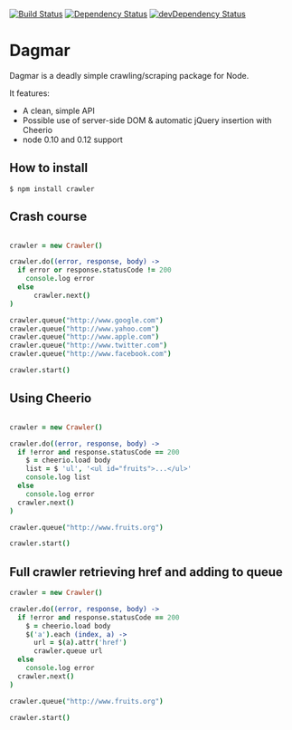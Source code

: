 [![Build Status](https://travis-ci.org/chriscx/Dagmar.svg)](https://travis-ci.org/chriscx/Dagmar)
[![Dependency Status](https://david-dm.org/chriscx/dagmar.svg)](https://david-dm.org/chriscx/dagmar)
[![devDependency Status](https://david-dm.org/chriscx/dagmar/dev-status.svg)](https://david-dm.org/chriscx/dagmar#info=devDependencies)
# Dagmar

Dagmar is a deadly simple crawling/scraping package for Node.

It features:
 * A clean, simple API
 * Possible use of server-side DOM & automatic jQuery insertion with Cheerio
 * node 0.10 and 0.12 support

## How to install

    $ npm install crawler

## Crash course

```coffeescript

crawler = new Crawler()

crawler.do((error, response, body) ->
  if error or response.statusCode != 200
    console.log error
  else
      crawler.next()
)

crawler.queue("http://www.google.com")
crawler.queue("http://www.yahoo.com")
crawler.queue("http://www.apple.com")
crawler.queue("http://www.twitter.com")
crawler.queue("http://www.facebook.com")

crawler.start()

```

## Using Cheerio

```coffeescript

crawler = new Crawler()

crawler.do((error, response, body) ->
  if !error and response.statusCode == 200
    $ = cheerio.load body
    list = $ 'ul', '<ul id="fruits">...</ul>'
    console.log list
  else
    console.log error
  crawler.next()
)

crawler.queue("http://www.fruits.org")

crawler.start()

```

## Full crawler retrieving href and adding to queue

```coffeescript
crawler = new Crawler()

crawler.do((error, response, body) ->
  if !error and response.statusCode == 200
    $ = cheerio.load body
    $('a').each (index, a) ->
      url = $(a).attr('href')
      crawler.queue url
  else
    console.log error
  crawler.next()
)

crawler.queue("http://www.fruits.org")

crawler.start()
```
